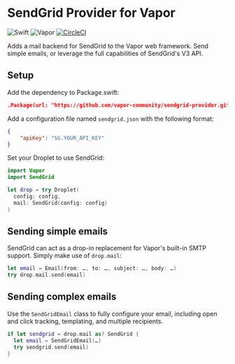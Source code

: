# SendGrid Provider for Vapor

![Swift](http://img.shields.io/badge/swift-3.1-brightgreen.svg)
![Vapor](http://img.shields.io/badge/vapor-2.0-brightgreen.svg)
[![CircleCI](https://circleci.com/gh/vapor-community/sendgrid-provider.svg?style=svg)](https://circleci.com/gh/vapor-community/sendgrid-provider)

Adds a mail backend for SendGrid to the Vapor web framework. Send simple emails,
or leverage the full capabilities of SendGrid's V3 API.

## Setup
Add the dependency to Package.swift:

```JSON
.Package(url: "https://github.com/vapor-community/sendgrid-provider.git", majorVersion: 2, minor: 1)
```

Add a configuration file named `sendgrid.json` with the following format:

```JSON
{
    "apiKey": "SG.YOUR_API_KEY"
}
```

Set your Droplet to use SendGrid:

```swift
import Vapor
import SendGrid

let drop = try Droplet(
  config: config,
  mail: SendGrid(config: config)
)
```

## Sending simple emails

SendGrid can act as a drop-in replacement for Vapor's built-in SMTP support.
Simply make use of `drop.mail`:

```swift
let email = Email(from: …, to: …, subject: …, body: …)
try drop.mail.send(email)
```

## Sending complex emails

Use the `SendGridEmail` class to fully configure your email, including open
and click tracking, templating, and multiple recipients.

```swift
if let sendgrid = drop.mail as? SendGrid {
  let email = SendGridEmail(…)
  try sendgrid.send(email)
}
```
